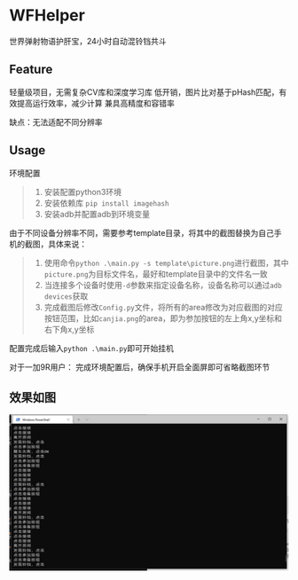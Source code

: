 # WFHelper
世界弹射物语护肝宝，24小时自动混铃铛共斗

## Feature
轻量级项目，无需复杂CV库和深度学习库
低开销，图片比对基于pHash匹配，有效提高运行效率，减少计算
兼具高精度和容错率

缺点：无法适配不同分辨率

## Usage

环境配置

> 1. 安装配置python3环境
> 2. 安装依赖库 `pip install imagehash`
> 3. 安装adb并配置adb到环境变量


由于不同设备分辨率不同，需要参考template目录，将其中的截图替换为自己手机的截图，具体来说：
> 1. 使用命令`python .\main.py -s template\picture.png`进行截图，其中`picture.png`为目标文件名，最好和template目录中的文件名一致
> 2. 当连接多个设备时使用`-d`参数来指定设备名称，设备名称可以通过`adb devices`获取
> 3. 完成截图后修改`Config.py`文件，将所有的area修改为对应截图的对应按钮范围，比如`canjia.png`的area，即为参加按钮的左上角x,y坐标和右下角x,y坐标

配置完成后输入`python .\main.py`即可开始挂机

对于一加9R用户：
完成环境配置后，确保手机开启全面屏即可省略截图环节

## 效果如图
![Demo](\pics/demo.jpg)